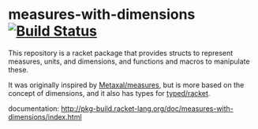 measures-with-dimensions [![Build Status](https://travis-ci.org/AlexKnauth/measures-with-dimensions.png?branch=master)](https://travis-ci.org/AlexKnauth/measures-with-dimensions)
========================

This repository is a racket package that provides structs to represent measures,
units, and dimensions, and functions and macros to manipulate these.

It was originally inspired by [Metaxal/measures](https://github.com/Metaxal/measures),
but is more based on the concept of dimensions, and it also has types for
[typed/racket](http://docs.racket-lang.org/ts-guide/index.html).

documentation: http://pkg-build.racket-lang.org/doc/measures-with-dimensions/index.html

